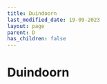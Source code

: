```yaml
---
title: Duindoorn
last_modified_date: 19-09-2023
layout: page
parent: D
has_children: false
---
```


Duindoorn
=========

